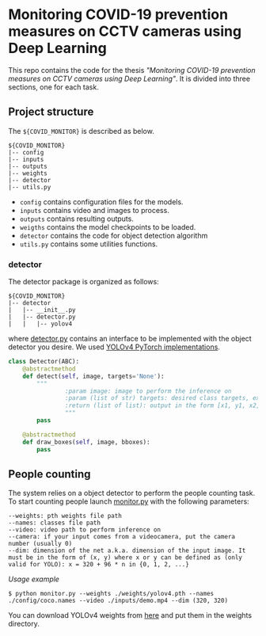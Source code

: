 # Monitoring COVID-19 prevention measures on CCTV cameras using Deep Learning
This repo contains the code for the thesis *"Monitoring COVID-19 prevention measures on CCTV cameras using Deep Learning"*. It is divided into three sections, one for each task.
## Project structure
The `${COVID_MONITOR}` is described as below.
```
${COVID_MONITOR}
|-- config
|-- inputs
|-- outputs
|-- weights
|-- detector
|-- utils.py
```
* `config` contains configuration files for the models.
* `inputs` contains video and images to process.
* `outputs` contains resulting outputs.
* `weigths` contains the model checkpoints to be loaded.
* `detector` contains the code for object detection algorithm
* `utils.py` contains some utilities functions.

### detector
The detector package is organized as follows:
```
${COVID_MONITOR}
|-- detector
|   |-- __init__.py
|   |-- detector.py
|   |   |-- yolov4
```
where [detector.py](https://github.com/d-cota/covid-monitor/blob/master/detector/detector.py) contains an interface to be implemented with the object detector you desire. We used [YOLOv4 PyTorch implementations](https://github.com/Tianxiaomo/pytorch-YOLOv4).
```python
class Detector(ABC):
    @abstractmethod
    def detect(self, image, targets='None'):
        """
                :param image: image to perform the inference on
                :param (list of str) targets: desired class targets, ex. 'person'
                :return (list of list): output in the form [x1, y1, x2, y2, confidence, class]
                """
        pass

    @abstractmethod
    def draw_boxes(self, image, bboxes):
        pass
```


## People counting
The system relies on a object detector to perform the people counting task. To start counting people launch [monitor.py](https://github.com/d-cota/covid-monitor/blob/master/monitor.py) with the following parameters:
```
--weights: pth weights file path
--names: classes file path
--video: video path to perform inference on
--camera: if your input comes from a videocamera, put the camera number (usually 0)
--dim: dimension of the net a.k.a. dimension of the input image. It must be in the form of (x, y) where x or y can be defined as (only valid for YOLO): x = 320 + 96 * n in {0, 1, 2, ...}
```
*Usage example*
```
$ python monitor.py --weights ./weights/yolov4.pth --names ./config/coco.names --video ./inputs/demo.mp4 --dim (320, 320)
```
You can download YOLOv4 weights from [here](https://drive.google.com/open?id=1wv_LiFeCRYwtpkqREPeI13-gPELBDwuJ) and put them in the weights directory.
